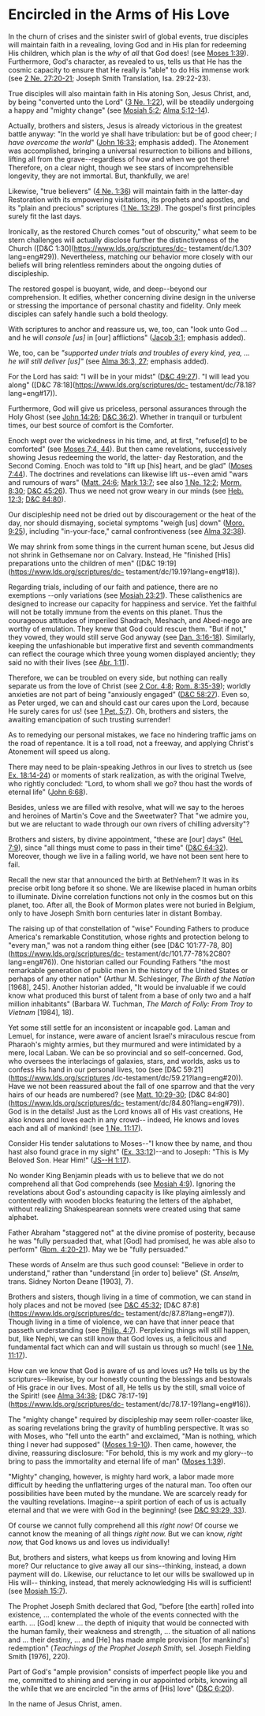 # Encircled in the Arms of His Love

In the churn of crises and the sinister swirl of global events, true disciples
will maintain faith in a revealing, loving God and in His plan for redeeming
His children, which plan is the _why_ of _all_ that God does! (see [Moses
1:39](https://www.lds.org/scriptures/pgp/moses/1.39?lang=eng#38)).
Furthermore, God's character, as revealed to us, tells us that He has the
cosmic capacity to ensure that He really is "able" to do His immense work (see
[2 Ne.
27:20-21](https://www.lds.org/scriptures/bofm/2-ne/27.20-21?lang=eng#19);
Joseph Smith Translation, Isa. 29:22-23).

True disciples will also maintain faith in His atoning Son, Jesus Christ, and,
by being "converted unto the Lord" ([3 Ne.
1:22](https://www.lds.org/scriptures/bofm/3-ne/1.22?lang=eng#21)), will be
steadily undergoing a happy and "mighty change" (see [Mosiah
5:2](https://www.lds.org/scriptures/bofm/mosiah/5.2?lang=eng#1); [Alma
5:12-14](https://www.lds.org/scriptures/bofm/alma/5.12-14?lang=eng#11)).

Actually, brothers and sisters, Jesus is already victorious in the greatest
battle anyway: "In the world ye shall have tribulation: but be of good cheer;
_I have overcome the world_" ([John
16:33](https://www.lds.org/scriptures/nt/john/16.33?lang=eng#32); emphasis
added). The Atonement was accomplished, bringing a universal resurrection to
billions and billions, lifting all from the grave--regardless of how and when
we got there! Therefore, on a clear night, though we see stars of
incomprehensible longevity, they are not immortal. But, thankfully, we are!

Likewise, "true believers" ([4 Ne.
1:36](https://www.lds.org/scriptures/bofm/4-ne/1.36?lang=eng#35)) will
maintain faith in the latter-day Restoration with its empowering visitations,
its prophets and apostles, and its "plain and precious" scriptures ([1 Ne.
13:29](https://www.lds.org/scriptures/bofm/1-ne/13.29?lang=eng#28)). The
gospel's first principles surely fit the last days.

Ironically, as the restored Church comes "out of obscurity," what seem to be
stern challenges will actually disclose further the distinctiveness of the
Church ([D&amp;C 1:30](https://www.lds.org/scriptures/dc-
testament/dc/1.30?lang=eng#29)). Nevertheless, matching our behavior more
closely with our beliefs will bring relentless reminders about the ongoing
duties of discipleship.

The restored gospel is buoyant, wide, and deep--beyond our comprehension. It
edifies, whether concerning divine design in the universe or stressing the
importance of personal chastity and fidelity. Only meek disciples can safely
handle such a bold theology.

With scriptures to anchor and reassure us, we, too, can "look unto God ... and
he will _console [us]_ in [our] afflictions" ([Jacob
3:1](https://www.lds.org/scriptures/bofm/jacob/3.1?lang=eng#0); emphasis
added).

We, too, can be _"supported under trials and troubles of every kind, yea, ... he
will still deliver [us]"_ (see [Alma 36:3,
27](https://www.lds.org/scriptures/bofm/alma/36.3%2C27?lang=eng#2); emphasis
added).

For the Lord has said: "I will be in your midst" ([D&amp;C
49:27](https://www.lds.org/scriptures/dc-testament/dc/49.27?lang=eng#26)). "I
will lead you along" ([D&amp;C 78:18](https://www.lds.org/scriptures/dc-
testament/dc/78.18?lang=eng#17)).

Furthermore, God will give us priceless, personal assurances through the Holy
Ghost (see [John
14:26](https://www.lds.org/scriptures/nt/john/14.26?lang=eng#25); [D&amp;C
36:2](https://www.lds.org/scriptures/dc-testament/dc/36.2?lang=eng#1)).
Whether in tranquil or turbulent times, our best source of comfort is the
Comforter.

Enoch wept over the wickedness in his time, and, at first, "refuse[d] to be
comforted" (see [Moses 7:4,
44](https://www.lds.org/scriptures/pgp/moses/7.4%2C44?lang=eng#3)). But then
came revelations, successively showing Jesus redeeming the world, the latter-
day Restoration, and the Second Coming. Enoch was told to "lift up [his]
heart, and be glad" ([Moses
7:44](https://www.lds.org/scriptures/pgp/moses/7.44?lang=eng#43)). The
doctrines and revelations can likewise lift us--even amid "wars and rumours of
wars" ([Matt. 24:6](https://www.lds.org/scriptures/nt/matt/24.6?lang=eng#5);
[Mark 13:7](https://www.lds.org/scriptures/nt/mark/13.7?lang=eng#6); see also
[1 Ne. 12:2](https://www.lds.org/scriptures/bofm/1-ne/12.2?lang=eng#1); [Morm.
8:30](https://www.lds.org/scriptures/bofm/morm/8.30?lang=eng#29); [D&amp;C
45:26](https://www.lds.org/scriptures/dc-testament/dc/45.26?lang=eng#25)).
Thus we need not grow weary in our minds (see [Heb.
12:3](https://www.lds.org/scriptures/nt/heb/12.3?lang=eng#2); [D&amp;C
84:80](https://www.lds.org/scriptures/dc-testament/dc/84.80?lang=eng#79)).

Our discipleship need not be dried out by discouragement or the heat of the
day, nor should dismaying, societal symptoms "weigh [us] down" ([Moro.
9:25](https://www.lds.org/scriptures/bofm/moro/9.25?lang=eng#24)), including
"in-your-face," carnal confrontiveness (see [Alma
32:38](https://www.lds.org/scriptures/bofm/alma/32.38?lang=eng#37)).

We may shrink from some things in the current human scene, but Jesus did not
shrink in Gethsemane nor on Calvary. Instead, He "finished [His] preparations
unto the children of men" ([D&amp;C 19:19](https://www.lds.org/scriptures/dc-
testament/dc/19.19?lang=eng#18)).

Regarding trials, including of our faith and patience, there are no exemptions
--only variations (see [Mosiah
23:21](https://www.lds.org/scriptures/bofm/mosiah/23.21?lang=eng#20)). These
calisthenics are designed to increase our capacity for happiness and service.
Yet the faithful will not be totally immune from the events on this planet.
Thus the courageous attitudes of imperiled Shadrach, Meshach, and Abed-nego
are worthy of emulation. They knew that God could rescue them. "But if not,"
they vowed, they would still serve God anyway (see [Dan.
3:16-18](https://www.lds.org/scriptures/ot/dan/3.16-18?lang=eng#15)).
Similarly, keeping the unfashionable but imperative first and seventh
commandments can reflect the courage which three young women displayed
anciently; they said no with their lives (see [Abr.
1:11](https://www.lds.org/scriptures/pgp/abr/1.11?lang=eng#10)).

Therefore, we can be troubled on every side, but nothing can really separate
us from the love of Christ (see [2 Cor.
4:8](https://www.lds.org/scriptures/nt/2-cor/4.8?lang=eng#7); [Rom.
8:35-39](https://www.lds.org/scriptures/nt/rom/8.35-39?lang=eng#34)); worldly
anxieties are not part of being "anxiously engaged" ([D&amp;C
58:27](https://www.lds.org/scriptures/dc-testament/dc/58.27?lang=eng#26)).
Even so, as Peter urged, we can and should cast our cares upon the Lord,
because He surely cares for us! (see [1 Pet.
5:7](https://www.lds.org/scriptures/nt/1-pet/5.7?lang=eng#6)). Oh, brothers
and sisters, the awaiting emancipation of such trusting surrender!

As to remedying our personal mistakes, we face no hindering traffic jams on
the road of repentance. It is a toll road, not a freeway, and applying
Christ's Atonement will speed us along.

There may need to be plain-speaking Jethros in our lives to stretch us (see
[Ex. 18:14-24](https://www.lds.org/scriptures/ot/ex/18.14-24?lang=eng#13)) or
moments of stark realization, as with the original Twelve, who rightly
concluded: "Lord, to whom shall we go? thou hast the words of eternal life"
([John 6:68](https://www.lds.org/scriptures/nt/john/6.68?lang=eng#67)).

Besides, unless we are filled with resolve, what will we say to the heroes and
heroines of Martin's Cove and the Sweetwater? That "we admire you, but we are
reluctant to wade through our own rivers of chilling adversity"?

Brothers and sisters, by divine appointment, "these are [our] days" ([Hel.
7:9](https://www.lds.org/scriptures/bofm/hel/7.9?lang=eng#8)), since "all
things must come to pass in their time" ([D&amp;C
64:32](https://www.lds.org/scriptures/dc-testament/dc/64.32?lang=eng#31)).
Moreover, though we live in a failing world, we have not been sent here to
fail.

Recall the new star that announced the birth at Bethlehem? It was in its
precise orbit long before it so shone. We are likewise placed in human orbits
to illuminate. Divine correlation functions not only in the cosmos but on this
planet, too. After all, the Book of Mormon plates were not buried in Belgium,
only to have Joseph Smith born centuries later in distant Bombay.

The raising up of that constellation of "wise" Founding Fathers to produce
America's remarkable Constitution, whose rights and protection belong to
"every man," was not a random thing either (see [D&amp;C 101:77-78,
80](https://www.lds.org/scriptures/dc-
testament/dc/101.77-78%2C80?lang=eng#76)). One historian called our Founding
Fathers "the most remarkable generation of public men in the history of the
United States or perhaps of any other nation" (Arthur M. Schlesinger, _The
Birth of the Nation_ [1968], 245). Another historian added, "It would be
invaluable if we could know what produced this burst of talent from a base of
only two and a half million inhabitants" (Barbara W. Tuchman, _The March of
Folly: From Troy to Vietnam_ [1984], 18).

Yet some still settle for an inconsistent or incapable god. Laman and Lemuel,
for instance, were aware of ancient Israel's miraculous rescue from Pharaoh's
mighty armies, but they murmured and were intimidated by a mere, local Laban.
We can be so provincial and so self-concerned. God, who oversees the
interlacings of galaxies, stars, and worlds, asks us to confess His hand in
our personal lives, too (see [D&amp;C 59:21](https://www.lds.org/scriptures
/dc-testament/dc/59.21?lang=eng#20)). Have we not been reassured about the
fall of one sparrow and that the very hairs of our heads are numbered? (see
[Matt. 10:29-30](https://www.lds.org/scriptures/nt/matt/10.29-30?lang=eng#28);
[D&amp;C 84:80](https://www.lds.org/scriptures/dc-
testament/dc/84.80?lang=eng#79)). God is in the details! Just as the Lord
knows all of His vast creations, He also knows and loves each in any crowd--
indeed, He knows and loves each and all of mankind! (see [1 Ne.
11:17](https://www.lds.org/scriptures/bofm/1-ne/11.17?lang=eng#16)).

Consider His tender salutations to Moses--"I know thee by name, and thou hast
also found grace in my sight" ([Ex.
33:12](https://www.lds.org/scriptures/ot/ex/33.12?lang=eng#11))--and to
Joseph: "This is My Beloved Son. Hear Him!" ([JS--H
1:17](https://www.lds.org/scriptures/pgp/js-h/1.17?lang=eng#16)).

No wonder King Benjamin pleads with us to believe that we do not comprehend
all that God comprehends (see [Mosiah
4:9](https://www.lds.org/scriptures/bofm/mosiah/4.9?lang=eng#8)). Ignoring the
revelations about God's astounding capacity is like playing aimlessly and
contentedly with wooden blocks featuring the letters of the alphabet, without
realizing Shakespearean sonnets were created using that same alphabet.

Father Abraham "staggered not" at the divine promise of posterity, because he
was "fully persuaded that, what [God] had promised, he was able also to
perform" ([Rom.
4:20-21](https://www.lds.org/scriptures/nt/rom/4.20-21?lang=eng#19)). May we
be "fully persuaded."

These words of Anselm are thus such good counsel: "Believe in order to
understand," rather than "understand [in order to] believe" (_St. Anselm,_
trans. Sidney Norton Deane [1903], 7).

Brothers and sisters, though living in a time of commotion, we can stand in
holy places and not be moved (see [D&amp;C
45:32](https://www.lds.org/scriptures/dc-testament/dc/45.32?lang=eng#31);
[D&amp;C 87:8](https://www.lds.org/scriptures/dc-
testament/dc/87.8?lang=eng#7)). Though living in a time of violence, we can
have that inner peace that passeth understanding (see [Philip.
4:7](https://www.lds.org/scriptures/nt/philip/4.7?lang=eng#6)). Perplexing
things will still happen, but, like Nephi, we can still know that God loves
us, a felicitous and fundamental fact which can and will sustain us through so
much! (see [1 Ne.
11:17](https://www.lds.org/scriptures/bofm/1-ne/11.17?lang=eng#16)).

How can we know that God is aware of us and loves us? He tells us by the
scriptures--likewise, by our honestly counting the blessings and bestowals of
His grace in our lives. Most of all, He tells us by the still, small voice of
the Spirit! (see [Alma
34:38](https://www.lds.org/scriptures/bofm/alma/34.38?lang=eng#37); [D&amp;C
78:17-19](https://www.lds.org/scriptures/dc-
testament/dc/78.17-19?lang=eng#16)).

The "mighty change" required by discipleship may seem roller-coaster like, as
soaring revelations bring the gravity of humbling perspective. It was so with
Moses, who "fell unto the earth" and exclaimed, "Man is nothing, which thing I
never had supposed" ([Moses
1:9-10](https://www.lds.org/scriptures/pgp/moses/1.9-10?lang=eng#8)). Then
came, however, the divine, reassuring disclosure: "For behold, this is my work
and my glory--to bring to pass the immortality and eternal life of man"
([Moses 1:39](https://www.lds.org/scriptures/pgp/moses/1.39?lang=eng#38)).

"Mighty" changing, however, is mighty hard work, a labor made more difficult
by heeding the unflattering urges of the natural man. Too often our
possibilities have been muted by the mundane. We are scarcely ready for the
vaulting revelations. Imagine--a spirit portion of each of us is actually
eternal and that we were with God in the beginning! (see [D&amp;C 93:29,
33](https://www.lds.org/scriptures/dc-testament/dc/93.29%2C33?lang=eng#28)).

Of course we cannot fully comprehend all this _right now!_ Of course we cannot
know the meaning of all things _right now._ But we can know, _right now,_ that
God knows us and loves us individually!

But, brothers and sisters, what keeps us from knowing and loving Him more? Our
reluctance to give away all our sins--thinking, instead, a down payment will
do. Likewise, our reluctance to let our wills be swallowed up in His will--
thinking, instead, that merely acknowledging His will is sufficient! (see
[Mosiah 15:7](https://www.lds.org/scriptures/bofm/mosiah/15.7?lang=eng#6)).

The Prophet Joseph Smith declared that God, "before [the earth] rolled into
existence, ... contemplated the whole of the events connected with the earth. ...
[God] knew ... the depth of iniquity that would be connected with the human
family, their weakness and strength, ... the situation of all nations and ...
their destiny, ... and [He] has made ample provision [for mankind's] redemption"
(_Teachings of the Prophet Joseph Smith,_ sel. Joseph Fielding Smith [1976],
220).

Part of God's "ample provision" consists of imperfect people like you and me,
committed to shining and serving in our appointed orbits, knowing all the
while that we are encircled "in the arms of [His] love" ([D&amp;C
6:20](https://www.lds.org/scriptures/dc-testament/dc/6.20?lang=eng#19)).

In the name of Jesus Christ, amen.

